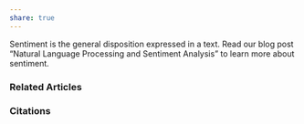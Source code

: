 ```yaml
---
share: true
---
```


Sentiment is the general disposition expressed in a text. Read our blog post “Natural Language Processing and Sentiment Analysis” to learn more about sentiment.

### Related Articles

### Citations
